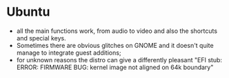 # Ubuntu
- all the main functions work, from audio to video and also the shortcuts and special keys.
- Sometimes there are obvious glitches on GNOME and it doesn't quite manage to integrate guest additions;
- for unknown reasons the distro can give a differently pleasant "EFI stub: ERROR: FIRMWARE BUG: kernel image not aligned on 64k boundary"
